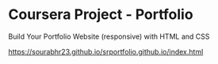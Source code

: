 # Coursera Project - Portfolio
Build Your Portfolio Website (responsive) with HTML and CSS

https://sourabhr23.github.io/srportfolio.github.io/index.html
